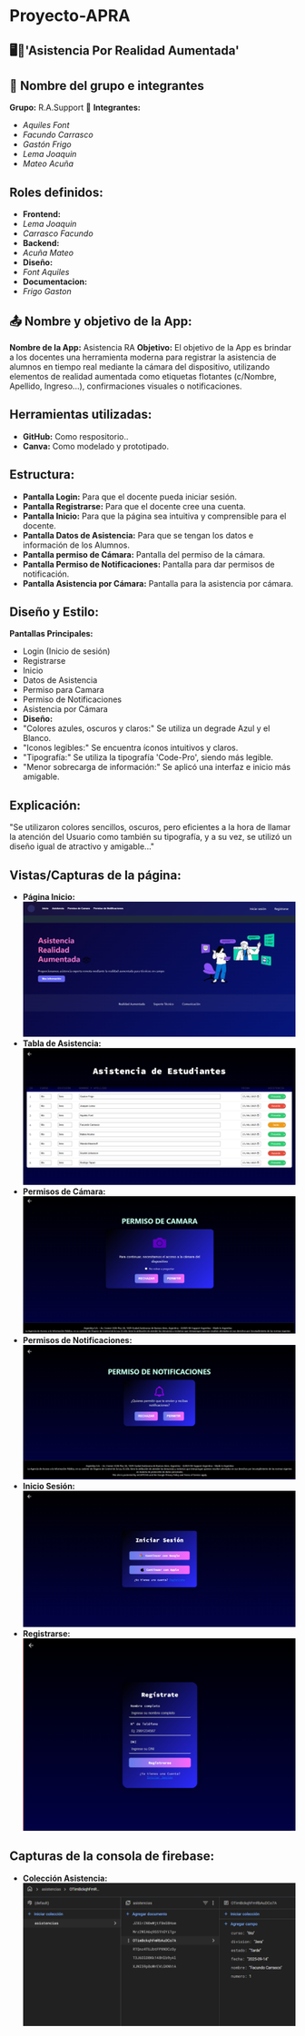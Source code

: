 # Proyecto-APRA 

## 🖥️🔧'Asistencia Por Realidad Aumentada'
## 👥 Nombre del grupo e integrantes
**Grupo:** R.A.Support 📖 
**Integrantes:**
- *Aquiles Font*
- *Facundo Carrasco*
- *Gastón Frigo*
- *Lema Joaquin*
- *Mateo Acuña*

## Roles definidos:
- **Frontend:**
- *Lema Joaquin*
- *Carrasco Facundo*
- **Backend:**
- *Acuña Mateo*
- **Diseño:**
- *Font Aquiles*
- **Documentacion:**
- *Frigo Gaston*

## 📤 Nombre y objetivo de la App:
**Nombre de la App:** Asistencia RA
**Objetivo:**
El objetivo de la App es brindar a los docentes una herramienta moderna para registrar la asistencia de alumnos en tiempo real mediante la cámara del dispositivo, utilizando elementos de realidad aumentada como etiquetas flotantes (c/Nombre, Apellido, Ingreso...), confirmaciones visuales o notificaciones.

## Herramientas utilizadas:
- **GitHub:** Como respositorio..
- **Canva:** Como modelado y prototipado.

## Estructura:
- **Pantalla Login:** Para que el docente pueda iniciar sesión.
- **Pantalla Registrarse:** Para que el docente cree una cuenta.
- **Pantalla Inicio:** Para que la página sea intuitiva y comprensible para el docente.
- **Pantalla Datos de Asistencia:** Para que se tengan los datos e información de los Alumnos.
- **Pantalla permiso de Cámara:** Pantalla del permiso de la cámara.
- **Pantalla Permiso de Notificaciones:** Pantalla para dar permisos de notificación.
- **Pantalla Asistencia por Cámara:** Pantalla para la asistencia por cámara.

## Diseño y Estilo:
**Pantallas Principales:**
- Login (Inicio de sesión)
- Registrarse
- Inicio
- Datos de Asistencia
- Permiso para Camara
- Permiso de Notificaciones
- Asistencia por Cámara
- **Diseño:** 
- "Colores azules, oscuros y claros:" Se utiliza un degrade Azul y el Blanco. 
- "Iconos legibles:" Se encuentra íconos intuitivos y claros.
- "Tipografía:" Se utiliza la tipografía 'Code-Pro', siendo más legible.
- "Menor sobrecarga de información:" Se aplicó una interfaz e inicio más amigable.
## Explicación:
"Se utilizaron colores sencillos, oscuros, pero eficientes a la hora de llamar la atención del Usuario como también su tipografía, y a su vez, se utilizó un diseño igual de atractivo y amigable..."

## Vistas/Capturas de la página:
- **Página Inicio:**
![alt text]({28F844D9-A994-41FE-A608-641BCAE4B786}.png)
- **Tabla de Asistencia:**
![alt text]({1DCF9CDC-3BCA-47B4-ADFE-3308ACE39E92}.png)
- **Permisos de Cámara:**
![alt text]({0DCD1C71-8C01-455A-95C3-47CEBC5ADEED}.png)
- **Permisos de Notificaciones:**
![alt text]({50469F58-E314-4D98-AD5D-687DA9B89A8C}.png)
- **Inicio Sesión:**
![alt text]({055A23C3-7073-454A-BBA5-EE543529442F}.png)
- **Registrarse:**
![alt text](image.png)
## Capturas de la consola de firebase:
- **Colección Asistencia:**
![alt text](image-1.png)